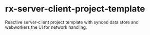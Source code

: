 # rx-server-client-project-template
Reactive server-client project template with synced data store and webworkers the UI for network handling.
